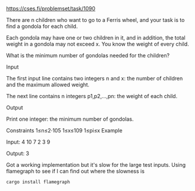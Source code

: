 https://cses.fi/problemset/task/1090

There are n children who want to go to a Ferris wheel, and your task is to find a gondola for each child.

Each gondola may have one or two children in it, and in addition, the total weight in a gondola may not exceed x. You know the weight of every child.

What is the minimum number of gondolas needed for the children?

Input

The first input line contains two integers n and x: the number of children and the maximum allowed weight.

The next line contains n integers p1,p2,…,pn: the weight of each child.

Output

Print one integer: the minimum number of gondolas.

Constraints
1≤n≤2⋅105
1≤x≤109
1≤pi≤x
Example

Input:
4 10
7 2 3 9

Output:
3


Got a working implementation but it's slow for the large test inputs. Using
flamegraph to see if I can find out where the slowness is

```bash
cargo install flamegraph

```
